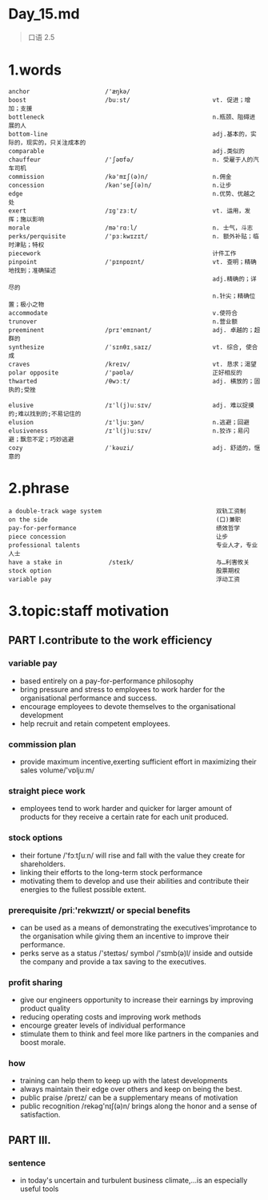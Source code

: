 # Day_15.md
> 口语 2.5
# 1.words
    anchor                     /'æŋkə/
    boost                      /buːst/                       vt. 促进；增加；支援
    bottleneck                                               n.瓶颈、阻碍进展的人
    bottom-line                                              adj.基本的，实际的，现实的，只关注成本的
    comparable                                               adj.类似的
    chauffeur                  /'ʃəʊfə/                      n. 受雇于人的汽车司机
    commission                 /kə'mɪʃ(ə)n/                  n.佣金
    concession                 /kən'seʃ(ə)n/                 n.让步
    edge                                                     n.优势、优越之处
    exert                      /ɪg'zɜːt/                     vt. 运用，发挥；施以影响
    morale                     /mə'rɑːl/                     n. 士气，斗志
    perks/perquisite           /'pɜːkwɪzɪt/                  n. 额外补贴；临时津贴；特权
    piecework                                                计件工作
    pinpoint                   /'pɪnpɒɪnt/                   vt. 查明；精确地找到；准确描述
                                                             adj.精确的；详尽的
                                                             n.针尖；精确位置；极小之物
    accommodate                                              v.使符合
    trunover                                                 n.营业额
    preeminent                 /prɪ'emɪnənt/                 adj. 卓越的；超群的
    synthesize                 /ˈsɪnθɪˌsaɪz/                 vt. 综合, 使合成
    craves                     /kreɪv/                       vt. 恳求；渴望
    polar opposite             /'pəʊlə/                      正好相反的
    thwarted                   /θwɔːt/                       adj. 横放的；固执的;受挫

    elusive                    /ɪ'l(j)uːsɪv/                 adj. 难以捉摸的;难以找到的;不易记住的 
    elusion                    /ɪ'ljuːʒən/                   n.逃避；回避
    elusiveness                /ɪ'l(j)uːsɪv/                 n.狡诈；易闪避；飘忽不定；巧妙逃避
    cozy                       /ˈkəuzi/                      adj. 舒适的，惬意的
# 2.phrase
    a double-track wage system                                双轨工资制
    on the side                                               (口)兼职
    pay-for-performance                                       绩效哲学
    piece concession                                          让步
    professional talents                                      专业人才，专业人士
    have a stake in             /steɪk/                       与…利害攸关 
    stock option                                              股票期权
    variable pay                                              浮动工资

# 3.topic:staff motivation
## PART I.contribute to the work efficiency
### variable pay
- based entirely on a pay-for-performance philosophy
- bring pressure and stress to employees to work harder for the 
organisational
performance and success.
- encourage employees to devote themselves to the organisational 
development
- help recruit and retain competent employees.

### commission plan
- provide maximum incentive,exerting sufficient effort in maximizing 
their 
sales volume/'vɒljuːm/

### straight piece work
- employees tend to work harder and quicker for larger amount of
products
for they receive 
a certain rate for
each unit produced.

### stock options
- their fortune /'fɔːtʃuːn/ will rise and fall with the value they create 
for shareholders.
- linking their efforts to the long-term stock performance
- motivating them to develop and use their abilities and contribute their
energies to the 
fullest possible extent.

### prerequisite /priː'rekwɪzɪt/ or special benefits
- can be used as a means of demonstrating the executives'improtance to the 
organisation while giving 
them an incentive to
improve their performance.
- perks serve as a status /'steɪtəs/ symbol /'sɪmb(ə)l/ inside and outside 
the company and provide
a tax saving to the executives.

### profit sharing
- give our engineers opportunity to increase their earnings by improving 
product quality
- reducing operating costs and improving work methods 
- encourge greater levels of individual performance 
- stimulate them to think and feel more like partners in the companies
and boost morale.

### how
- training can help them to keep up with the latest developments
- always maintain their edge over others and keep on being the best.
- public praise /preɪz/ can be a supplementary means of motivation
- public recognition /rekəg'nɪʃ(ə)n/ brings along the honor and 
a sense of satisfaction.

## PART III.
### sentence
- in today's uncertain and turbulent business climate,...is an 
especially useful tools









